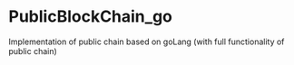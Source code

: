 # PublicBlockChain_go
Implementation of public chain based on goLang (with full functionality of public chain)

